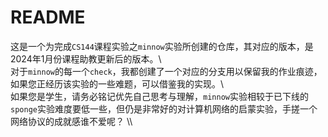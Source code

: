 # README

这是一个为完成`CS144`课程实验之`minnow`实验所创建的仓库，其对应的版本，是2024年1月份课程助教更新后的版本。\\\
对于`minnow`的每一个`check`，我都创建了一个对应的分支用以保留我的作业痕迹，如果您正经历该实验的一些难题，可以借鉴我的实现。\\\
如果您是学生，请务必铭记优先自己思考与理解，`minnow`实验相较于已下线的`sponge`实验难度要低一些，但仍是非常好的对计算机网络的启蒙实验，手搓一个网络协议的成就感谁不爱呢？ \\\